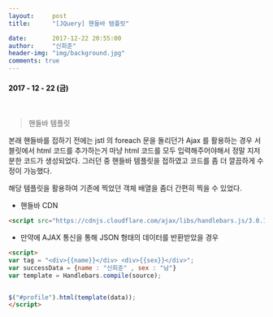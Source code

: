 ```yaml
---
layout:     post
title:      "[JQuery] 핸들바 템플릿"

date:       2017-12-22 20:55:00
author:     "신희준"
header-img: "img/background.jpg"
comments: true
---
```


<head>
 <meta property="og:type" content="website">
 <meta property="og:title" content="jQuery 핸들바">
 <meta property="og:description" content="jQuery 핸들바">
 <meta property="og:url" content="http://shj7242.github.io/2017/12/22/JQuery8/">

 <meta name="twitter:card" content="summary">
  <meta name="twitter:title" content="jQuery 핸들바">
  <meta name="twitter:description" content="jQuery 핸들바">
  <meta name="FACEBOOK:domain" content="http://shj7242.github.io/2017/12/22/JQuery8/">
  <meta name="facebook:card" content="summary">
   <meta name="facebook:title" content="jQuery 핸들바">
   <meta name="facebook:description" content="jQuery 핸들바">
   <meta name="facebook:domain" content="http://shj7242.github.io/2017/12/22/JQuery8/">


 </head>


<H4 style ="font-weight:bold; color : black">2017 - 12 - 22 (금)</H4>

<br>


> 핸들바 템플릿

본래 핸들바를 접하기 전에는 jstl 의 foreach 문을 돌리던가 Ajax 를 활용하는 경우 서블릿에서 html 코드를 추가하는거 마냥 html 코드를 모두 입력해주어야해서 정말 지저분한 코드가 생성되었다. 그러던 중 핸들바 템플릿을 접하였고 코드를 좀 더 깔끔하게 수정이 가능했다.

해당 템플릿을 활용하여 기존에 찍었던 객체 배열을 좀더 간편히 찍을 수 있었다.

* 핸들바 CDN

~~~html
<script src="https://cdnjs.cloudflare.com/ajax/libs/handlebars.js/3.0.1/handlebars.js"></script>
~~~

* 만약에 AJAX 통신을 통해 JSON 형태의 데이터를 반환받았을 경우

~~~html
<script>
var tag = "<div>{{name}}</div> <div>{{sex}}</div>";
var successData = {name : "신희준" , sex : "남"}
var template = Handlebars.compile(source);


$("#profile").html(template(data));
</script>
~~~
